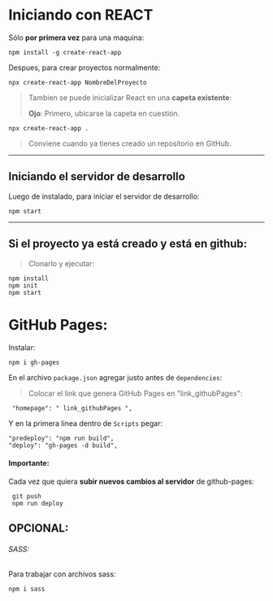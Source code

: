 # Iniciando con REACT

Sólo **por primera vez** para una maquina:

	npm install -g create-react-app

Despues, para crear proyectos normalmente:

	npx create-react-app NombreDelProyecto

> Tambien se puede inicializar React en una **capeta existente**:
>
>  **Ojo**: Primero, ubicarse la capeta en cuestión.

 	npx create-react-app .

>Conviene cuando ya tienes creado un repositorio en GitHub.

------------
## Iniciando el servidor de desarrollo

Luego de instalado, para iniciar el servidor de desarrollo:

	npm start

******
## Si el proyecto ya está creado y está en github:
>Clonarlo y ejecutar:

	npm install
	npm init
	npm start

# GitHub Pages:
Instalar:

	npm i gh-pages 

En el archivo `package.json` agregar justo antes de `dependencies`:
> Colocar el link que genera GitHub Pages en "link_githubPages":

	 "homepage": " link_githubPages ",

Y en la primera linea dentro de `Scripts` pegar:

	"predeploy": "npm run build",
	"deploy": "gh-pages -d build",


#### Importante:
Cada vez que quiera **subir nuevos cambios al servidor** de github-pages:

	 git push
	 npm run deploy

## OPCIONAL:

###### SASS:
Para trabajar con archivos sass:

	npm i sass
